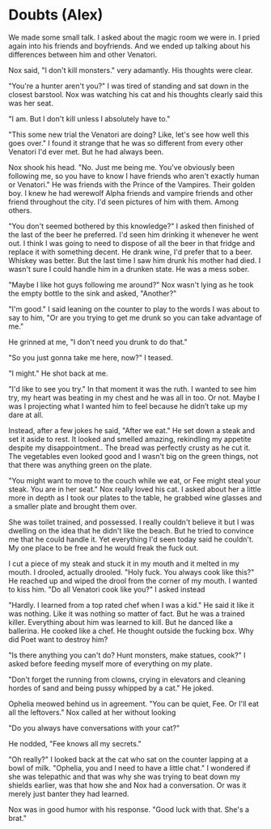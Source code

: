#  Doubts (Alex)

We made some small talk. I asked about the magic room we were in. I pried again
into his friends and boyfriends. And we ended up talking about his differences
between him and other Venatori.

Nox said, "I don't kill monsters." very adamantly. His thoughts were clear.

"You're a hunter aren't you?" I was tired of standing and sat down in the
closest barstool. Nox was watching his cat and his thoughts clearly said this
was her seat.

"I am. But I don't kill unless I absolutely have to."  
  
"This some new trial the Venatori are doing? Like, let's see how well this goes
over." I found it strange that he was so different from every other Venatori I'd
ever met. But he had always been.

Nox shook his head. "No. Just me being me. You've obviously been following me,
so you have to know I have friends who aren't exactly human or Venatori." He was
friends with the Prince of the Vampires. Their golden boy. I knew he had
werewolf Alpha friends and vampire friends and other friend throughout the city.
I'd seen pictures of him with them. Among others.  
  
"You don't seemed bothered by this knowledge?" I asked then finished of the last
of the beer he preferred. I'd seen him drinking it whenever he went out. I think
I was going to need to dispose of all the beer in that fridge and replace it
with something decent. He drank wine, I'd prefer that to a beer. Whiskey was
better. But the last time I saw him drunk his mother had died. I wasn't sure I
could handle him in a drunken state. He was a mess sober.

"Maybe I like hot guys following me around?" Nox wasn't lying as he took the
empty bottle to the sink and asked, "Another?"  
  
"I'm good." I said leaning on the counter to play to the words I was about to
say to him, "Or are you trying to get me drunk so you can take advantage of me."  
  
He grinned at me, "I don't need you drunk to do that."  
  
"So you just gonna take me here, now?" I teased.  
  
"I might." He shot back at me.  
  
"I'd like to see you try." In that moment it was the ruth. I wanted to see him
try, my heart was beating in my chest and he was all in too. Or not. Maybe I was
I projecting what I wanted him to feel because he didn’t take up my dare at all.

Instead, after a few jokes he said, "After we eat." He set down a steak and set
it aside to rest. It looked and smelled amazing, rekindling my appetite despite
my disappointment.. The bread was perfectly crusty as he cut it. The vegetables
even looked good and I wasn't big on the green things, not that there was
anything green on the plate.

"You might want to move to the couch while we eat, or Fee might steal your
steak. You are in her seat." Nox really loved his cat. I asked about her a
little more in depth as I took our plates to the table, he grabbed wine glasses
and a smaller plate and brought them over.

She was toilet trained, and possessed. I really couldn't believe it but I was
dwelling on the idea that he didn't like the beach. But he tried to convince me
that he could handle it. Yet everything I'd seen today said he couldn't. My one
place to be free and he would freak the fuck out.

I cut a piece of my steak and stuck it in my mouth and it melted in my mouth. I
drooled, actually drooled. "Holy fuck. You always cook like this?" He reached up
and wiped the drool from the corner of my mouth. I wanted to kiss him. "Do all
Venatori cook like you?" I asked instead

"Hardly. I learned from a top rated chef when I was a kid." He said it like it
was nothing. Like it was nothing so matter of fact. But he was a trained killer.
Everything about him was learned to kill. But he danced like a ballerina. He
cooked like a chef. He thought outside the fucking box. Why did Poet want to
destroy him?  
  
"Is there anything you can't do? Hunt monsters, make statues, cook?" I asked
before feeding myself more of everything on my plate.

"Don't forget the running from clowns, crying in elevators and cleaning hordes
of sand and being pussy whipped by a cat." He joked.

Ophelia meowed behind us in agreement. "You can be quiet, Fee. Or I'll eat all
the leftovers." Nox called at her without looking  
  
"Do you always have conversations with your cat?"  
  
He nodded, "Fee knows all my secrets."  
  
"Oh really?" I looked back at the cat who sat on the counter lapping at a bowl
of milk. "Ophelia, you and I need to have a little chat." I wondered if she was
telepathic and that was why she was trying to beat down my shields earlier, was
that how she and Nox had a conversation. Or was it merely just banter they had
learned.  
  
Nox was in good humor with his response. "Good luck with that. She's a brat."

